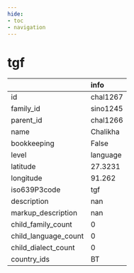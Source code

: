 ```yaml
---
hide:
- toc
- navigation
---
```

# tgf
|                      | info     |
|:---------------------|:---------|
| id                   | chal1267 |
| family_id            | sino1245 |
| parent_id            | chal1266 |
| name                 | Chalikha |
| bookkeeping          | False    |
| level                | language |
| latitude             | 27.3231  |
| longitude            | 91.262   |
| iso639P3code         | tgf      |
| description          | nan      |
| markup_description   | nan      |
| child_family_count   | 0        |
| child_language_count | 0        |
| child_dialect_count  | 0        |
| country_ids          | BT       |